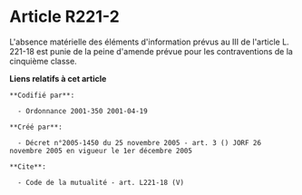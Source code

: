 # Article R221-2

L'absence matérielle des éléments d'information prévus au III de l'article L. 221-18 est punie de la peine d'amende prévue
pour les contraventions de la cinquième classe.

**Liens relatifs à cet article**

	**Codifié par**:

	  - Ordonnance 2001-350 2001-04-19

	**Créé par**:

	  - Décret n°2005-1450 du 25 novembre 2005 - art. 3 () JORF 26 novembre 2005 en vigueur le 1er décembre 2005

	**Cite**:

	  - Code de la mutualité - art. L221-18 (V)
